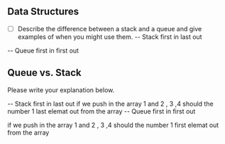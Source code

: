 ## Data Structures
* [ ] Describe the difference between a stack and a queue and give examples of when you might use them.
-- Stack first in last out 

-- Queue first in first out 

## Queue vs. Stack
Please write your explanation below.

-- Stack first in last out 
if we push in the array 1 and 2 , 3 ,4 
should the number 1 last elemat out from the array
-- Queue first in first out

if we push in the array 1 and 2 , 3 ,4 
should the number 1 first elemat out from the array